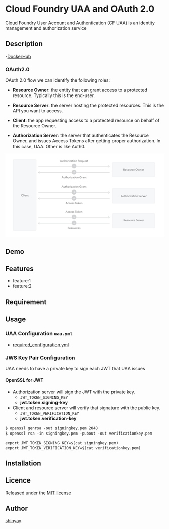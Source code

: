 # Cloud Foundry UAA and OAuth 2.0

Cloud Foundry User Account and Authentication (CF UAA) is an identity management and authorization service

## Description

-[DockerHub](https://cloud.docker.com/repository/registry-1.docker.io/shinyay/uaa)

### OAuth2.0

OAuth 2.0 flow we can identify the following roles:
- **Resource Owner**: the entity that can grant access to a protected resource. Typically this is the end-user.

- **Resource Server**: the server hosting the protected resources. This is the API you want to access.

- **Client**: the app requesting access to a protected resource on behalf of the Resource Owner.

- **Authorization Server**: the server that authenticates the Resource Owner, and issues Access Tokens after getting proper authorization. In this case, UAA. Other is like Auth0.

![oauth2-flow](images/oauth2-generic-flow.png)

## Demo

## Features

- feature:1
- feature:2

## Requirement

## Usage
### UAA Configuration `uaa.yml`
- [required_configuration.yml](https://github.com/cloudfoundry/uaa/blob/4.35.0/uaa/src/main/resources/required_configuration.yml)

### JWS Key Pair Configuration
UAA needs to have a private key to sign each JWT that UAA issues

#### OpenSSL for JWT
- Authorization server will sign the JWT with the private key.
  - `JWT_TOKEN_SIGNING_KEY`
  - **jwt.token.signing-key**
- Client and resource server will verify that signature with the public key.
  - `JWT_TOKEN_VERIFICATION_KEY`
  - **jwt.token.verification-key**

```
$ openssl genrsa -out signingkey.pem 2048
$ openssl rsa -in signingkey.pem -pubout -out verificationkey.pem
```

```
export JWT_TOKEN_SIGNING_KEY=$(cat signingkey.pem)
export JWT_TOKEN_VERIFICATION_KEY=$(cat verificationkey.pem)
```

## Installation

## Licence

Released under the [MIT license](https://gist.githubusercontent.com/shinyay/56e54ee4c0e22db8211e05e70a63247e/raw/34c6fdd50d54aa8e23560c296424aeb61599aa71/LICENSE)

## Author

[shinyay](https://github.com/shinyay)
